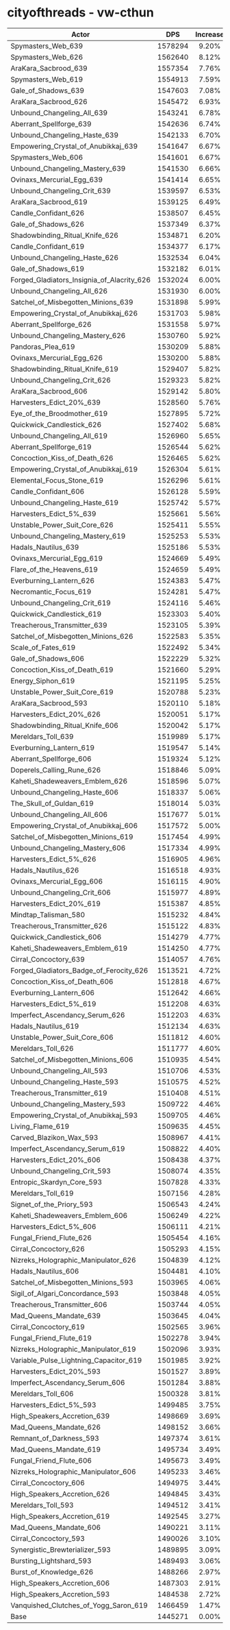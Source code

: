 # cityofthreads - vw-cthun
| Actor | DPS | Increase |
|---|:---:|:---:|
|Spymasters_Web_639|1578294|9.20%|
|Spymasters_Web_626|1562640|8.12%|
|AraKara_Sacbrood_639|1557354|7.76%|
|Spymasters_Web_619|1554913|7.59%|
|Gale_of_Shadows_639|1547603|7.08%|
|AraKara_Sacbrood_626|1545472|6.93%|
|Unbound_Changeling_All_639|1543241|6.78%|
|Aberrant_Spellforge_639|1542636|6.74%|
|Unbound_Changeling_Haste_639|1542133|6.70%|
|Empowering_Crystal_of_Anubikkaj_639|1541647|6.67%|
|Spymasters_Web_606|1541601|6.67%|
|Unbound_Changeling_Mastery_639|1541530|6.66%|
|Ovinaxs_Mercurial_Egg_639|1541414|6.65%|
|Unbound_Changeling_Crit_639|1539597|6.53%|
|AraKara_Sacbrood_619|1539125|6.49%|
|Candle_Confidant_626|1538507|6.45%|
|Gale_of_Shadows_626|1537349|6.37%|
|Shadowbinding_Ritual_Knife_626|1534871|6.20%|
|Candle_Confidant_619|1534377|6.17%|
|Unbound_Changeling_Haste_626|1532534|6.04%|
|Gale_of_Shadows_619|1532182|6.01%|
|Forged_Gladiators_Insignia_of_Alacrity_626|1532024|6.00%|
|Unbound_Changeling_All_626|1531930|6.00%|
|Satchel_of_Misbegotten_Minions_639|1531898|5.99%|
|Empowering_Crystal_of_Anubikkaj_626|1531703|5.98%|
|Aberrant_Spellforge_626|1531558|5.97%|
|Unbound_Changeling_Mastery_626|1530760|5.92%|
|Pandoras_Plea_619|1530209|5.88%|
|Ovinaxs_Mercurial_Egg_626|1530200|5.88%|
|Shadowbinding_Ritual_Knife_619|1529407|5.82%|
|Unbound_Changeling_Crit_626|1529323|5.82%|
|AraKara_Sacbrood_606|1529142|5.80%|
|Harvesters_Edict_20%_639|1528560|5.76%|
|Eye_of_the_Broodmother_619|1527895|5.72%|
|Quickwick_Candlestick_626|1527402|5.68%|
|Unbound_Changeling_All_619|1526960|5.65%|
|Aberrant_Spellforge_619|1526544|5.62%|
|Concoction_Kiss_of_Death_626|1526465|5.62%|
|Empowering_Crystal_of_Anubikkaj_619|1526304|5.61%|
|Elemental_Focus_Stone_619|1526296|5.61%|
|Candle_Confidant_606|1526128|5.59%|
|Unbound_Changeling_Haste_619|1525742|5.57%|
|Harvesters_Edict_5%_639|1525661|5.56%|
|Unstable_Power_Suit_Core_626|1525411|5.55%|
|Unbound_Changeling_Mastery_619|1525253|5.53%|
|Hadals_Nautilus_639|1525186|5.53%|
|Ovinaxs_Mercurial_Egg_619|1524669|5.49%|
|Flare_of_the_Heavens_619|1524659|5.49%|
|Everburning_Lantern_626|1524383|5.47%|
|Necromantic_Focus_619|1524281|5.47%|
|Unbound_Changeling_Crit_619|1524116|5.46%|
|Quickwick_Candlestick_619|1523303|5.40%|
|Treacherous_Transmitter_639|1523105|5.39%|
|Satchel_of_Misbegotten_Minions_626|1522583|5.35%|
|Scale_of_Fates_619|1522492|5.34%|
|Gale_of_Shadows_606|1522229|5.32%|
|Concoction_Kiss_of_Death_619|1521660|5.29%|
|Energy_Siphon_619|1521195|5.25%|
|Unstable_Power_Suit_Core_619|1520788|5.23%|
|AraKara_Sacbrood_593|1520110|5.18%|
|Harvesters_Edict_20%_626|1520051|5.17%|
|Shadowbinding_Ritual_Knife_606|1520042|5.17%|
|Mereldars_Toll_639|1519989|5.17%|
|Everburning_Lantern_619|1519547|5.14%|
|Aberrant_Spellforge_606|1519324|5.12%|
|Doperels_Calling_Rune_626|1518846|5.09%|
|Kaheti_Shadeweavers_Emblem_626|1518596|5.07%|
|Unbound_Changeling_Haste_606|1518337|5.06%|
|The_Skull_of_Guldan_619|1518014|5.03%|
|Unbound_Changeling_All_606|1517677|5.01%|
|Empowering_Crystal_of_Anubikkaj_606|1517572|5.00%|
|Satchel_of_Misbegotten_Minions_619|1517454|4.99%|
|Unbound_Changeling_Mastery_606|1517334|4.99%|
|Harvesters_Edict_5%_626|1516905|4.96%|
|Hadals_Nautilus_626|1516518|4.93%|
|Ovinaxs_Mercurial_Egg_606|1516115|4.90%|
|Unbound_Changeling_Crit_606|1515977|4.89%|
|Harvesters_Edict_20%_619|1515387|4.85%|
|Mindtap_Talisman_580|1515232|4.84%|
|Treacherous_Transmitter_626|1515122|4.83%|
|Quickwick_Candlestick_606|1514279|4.77%|
|Kaheti_Shadeweavers_Emblem_619|1514250|4.77%|
|Cirral_Concoctory_639|1514057|4.76%|
|Forged_Gladiators_Badge_of_Ferocity_626|1513521|4.72%|
|Concoction_Kiss_of_Death_606|1512818|4.67%|
|Everburning_Lantern_606|1512642|4.66%|
|Harvesters_Edict_5%_619|1512208|4.63%|
|Imperfect_Ascendancy_Serum_626|1512203|4.63%|
|Hadals_Nautilus_619|1512134|4.63%|
|Unstable_Power_Suit_Core_606|1511812|4.60%|
|Mereldars_Toll_626|1511777|4.60%|
|Satchel_of_Misbegotten_Minions_606|1510935|4.54%|
|Unbound_Changeling_All_593|1510706|4.53%|
|Unbound_Changeling_Haste_593|1510575|4.52%|
|Treacherous_Transmitter_619|1510408|4.51%|
|Unbound_Changeling_Mastery_593|1509722|4.46%|
|Empowering_Crystal_of_Anubikkaj_593|1509705|4.46%|
|Living_Flame_619|1509635|4.45%|
|Carved_Blazikon_Wax_593|1508967|4.41%|
|Imperfect_Ascendancy_Serum_619|1508822|4.40%|
|Harvesters_Edict_20%_606|1508438|4.37%|
|Unbound_Changeling_Crit_593|1508074|4.35%|
|Entropic_Skardyn_Core_593|1507828|4.33%|
|Mereldars_Toll_619|1507156|4.28%|
|Signet_of_the_Priory_593|1506543|4.24%|
|Kaheti_Shadeweavers_Emblem_606|1506249|4.22%|
|Harvesters_Edict_5%_606|1506111|4.21%|
|Fungal_Friend_Flute_626|1505454|4.16%|
|Cirral_Concoctory_626|1505293|4.15%|
|Nizreks_Holographic_Manipulator_626|1504839|4.12%|
|Hadals_Nautilus_606|1504481|4.10%|
|Satchel_of_Misbegotten_Minions_593|1503965|4.06%|
|Sigil_of_Algari_Concordance_593|1503848|4.05%|
|Treacherous_Transmitter_606|1503744|4.05%|
|Mad_Queens_Mandate_639|1503645|4.04%|
|Cirral_Concoctory_619|1502565|3.96%|
|Fungal_Friend_Flute_619|1502278|3.94%|
|Nizreks_Holographic_Manipulator_619|1502096|3.93%|
|Variable_Pulse_Lightning_Capacitor_619|1501985|3.92%|
|Harvesters_Edict_20%_593|1501527|3.89%|
|Imperfect_Ascendancy_Serum_606|1501284|3.88%|
|Mereldars_Toll_606|1500328|3.81%|
|Harvesters_Edict_5%_593|1499485|3.75%|
|High_Speakers_Accretion_639|1498669|3.69%|
|Mad_Queens_Mandate_626|1498152|3.66%|
|Remnant_of_Darkness_593|1497374|3.61%|
|Mad_Queens_Mandate_619|1495734|3.49%|
|Fungal_Friend_Flute_606|1495673|3.49%|
|Nizreks_Holographic_Manipulator_606|1495233|3.46%|
|Cirral_Concoctory_606|1494975|3.44%|
|High_Speakers_Accretion_626|1494845|3.43%|
|Mereldars_Toll_593|1494512|3.41%|
|High_Speakers_Accretion_619|1492545|3.27%|
|Mad_Queens_Mandate_606|1490221|3.11%|
|Cirral_Concoctory_593|1490026|3.10%|
|Synergistic_Brewterializer_593|1489895|3.09%|
|Bursting_Lightshard_593|1489493|3.06%|
|Burst_of_Knowledge_626|1488266|2.97%|
|High_Speakers_Accretion_606|1487303|2.91%|
|High_Speakers_Accretion_593|1484538|2.72%|
|Vanquished_Clutches_of_Yogg_Saron_619|1466459|1.47%|
|Base|1445271|0.00%|
